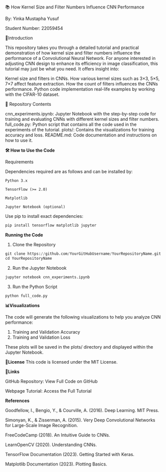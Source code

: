 📚 How Kernel Size and Filter Numbers Influence CNN Performance

By: Yinka Mustapha Yusuf 

Student Number: 22059454 

🚀Introduction

This repository takes you through a detailed tutorial and practical demonstration of how kernel size and filter numbers influence the performance of a Convolutional Neural Network. For anyone interested in adjusting CNN design to enhance its efficiency in image classification, this tutorial may just be what you need. It offers insight into: 

Kernel size and filters in CNNs. How various kernel sizes such as 3×3, 5×5, 7×7 affect feature extraction. How the count of filters influences the CNNs performance. Python code implementation real-life examples by working with the CIFAR-10 dataset. 
 
 📂 Repository Contents 
 
cnn_experiments.ipynb: Jupyter Notebook with the step-by-step code for training and evaluating CNNs with different kernel sizes and filter numbers. full_code.py: Python script that contains all the code used in the experiments of the tutorial. plots/: Contains the visualizations for training accuracy and loss. README.md: Code documentation and instructions on how to use it. 

**🛠️ How to Use the Code**

Requirements 

Dependencies required are as follows and can be installed by: 

    Python 3.x 

    TensorFlow (>= 2.0) 

    Matplotlib 

    Jupyter Notebook (optional) 


Use pip to install exact dependencies:

``` python
pip install tensorflow matplotlib jupyter
```

**Running the Code**

1. Clone the Repository
```python
git clone https://github.com/YourGitHubUsername/YourRepositoryName.git
cd YourRepositoryName
```
2. Run the Jupyter Notebook
```python
jupyter notebook cnn_experiments.ipynb
```
3. Run the Python Script
```python
python full_code.py
```


**📊Visualizations**

The code will generate the following visualizations to help you analyze CNN performance: 

1. Training and Validation Accuracy
2. Training and Validation Loss

These plots will be saved in the plots/ directory and displayed within the Jupyter Notebook. 

**📜License**
This code is licensed under the MIT License.


**🔗Links**

GitHub Repository: View Full Code on GitHub  

Webpage Tutorial: Access the Full Tutorial 


**References**

Goodfellow, I., Bengio, Y., & Courville, A. (2016). Deep Learning. MIT Press. 

Simonyan, K., & Zisserman, A. (2015). Very Deep Convolutional Networks for Large-Scale Image Recognition. 

FreeCodeCamp (2018). An Intuitive Guide to CNNs. 

LearnOpenCV (2020). Understanding CNNs. 

TensorFlow Documentation (2023). Getting Started with Keras. 

Matplotlib Documentation (2023). Plotting Basics. 
